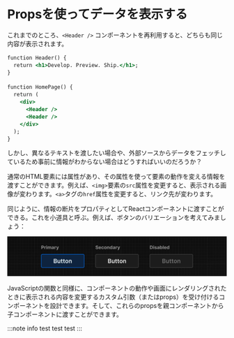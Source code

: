 # Propsを使ってデータを表示する
これまでのところ、`<Header />` コンポーネントを再利用すると、どちらも同じ内容が表示されます。
```index.html
function Header() {
  return <h1>Develop. Preview. Ship.</h1>;
}
 
function HomePage() {
  return (
    <div>
      <Header />
      <Header />
    </div>
  );
}
```
しかし、異なるテキストを渡したい場合や、外部ソースからデータをフェッチしているため事前に情報がわからない場合はどうすればいいのだろうか？

通常のHTML要素には属性があり、その属性を使って要素の動作を変える情報を渡すことができます。例えば、`<img>`要素の`src`属性を変更すると、表示される画像が変わります。`<a>`タグの`href`属性を変更すると、リンク先が変わります。

同じように、情報の断片をプロパティとしてReactコンポーネントに渡すことができる。これを小道具と呼ぶ。例えば、ボタンのバリエーションを考えてみましょう：
<p aling="center">
    <img src="asset/06_1_learn-props.jpg"/>
</p>
JavaScriptの関数と同様に、コンポーネントの動作や画面にレンダリングされたときに表示される内容を変更するカスタム引数（またはprops）を受け付けるコンポーネントを設計できます。そして、これらのpropsを親コンポーネントから子コンポーネントに渡すことができます。

:::note info
test test test 
:::